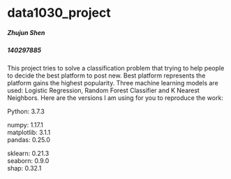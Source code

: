 # data1030_project


##### Zhujun Shen
##### 140297885


This project tries to solve a classification problem that trying to help people to decide the best platform to post new. Best platform represents the platform gains the highest popularity. Three machine learning models are used: Logistic Regression, Random Forest Classifier and K Nearest Neighbors. Here are the versions I am using for you to reproduce the work:

Python: 3.7.3

numpy: 1.17.1  
matplotlib: 3.1.1  
pandas: 0.25.0  

sklearn: 0.21.3  
seaborn: 0.9.0  
shap: 0.32.1

```python

```
